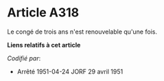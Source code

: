 # Article A318

Le congé de trois ans n'est renouvelable qu'une fois.

**Liens relatifs à cet article**

_Codifié par_:

  - Arrêté 1951-04-24 JORF 29 avril 1951
